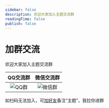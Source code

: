 ```yaml
---
sidebar: false
description: 欢迎大家加入主题交流群
readingTime: false
publish: false
---
```

# 加群交流

欢迎大家加入主题交流群

|             QQ交流群             |         微信交流群          |
| :------------------------------: | :-------------------------: |
| ![QQ群](/qq-scan.jpg) | ![微信群](https://script.sugarat.top/images/qrcode/wechat/network.jpg) |

如扫码无法加入，可[加好友](./aboutme.md)备注“主题”，我拉你进群